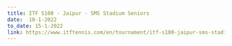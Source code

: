 ```yaml
---
title: ITF S100 - Jaipur - SMS Stadium Seniors
date:  10-1-2022  
to_date: 15-1-2022
link: https://www.itftennis.com/en/tournament/itf-s100-jaipur-sms-stadium-seniors/ind/2022/s-s100-ind-03a-2022/
---
```

